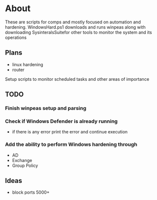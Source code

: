 # About

These are scripts for comps and mostly focused on automation and hardening.
WindowsHard.ps1 downloads and runs winpeas along with downloading SysinteralsSuitefor other tools to monitor the system and its operations

## Plans

- linux hardening
- router

Setup scripts to monitor scheduled tasks and other areas of importance 

## TODO

### Finish winpeas setup and parsing

### Check if Windows Defender is already running
- if there is any error print the error and continue execution

### Add the ability to perform Windows hardening through
 - AD
 - Exchange
 - Group Policy

## Ideas
 - block ports 5000+
 
